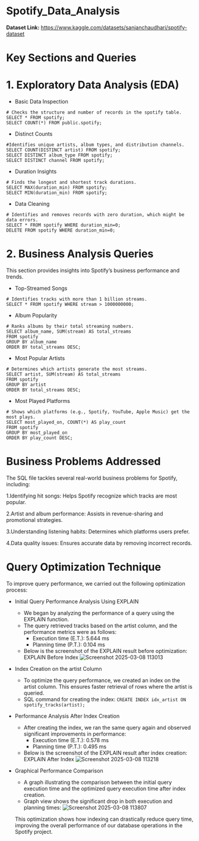 # Spotify_Data_Analysis

**Dataset Link:** https://www.kaggle.com/datasets/sanjanchaudhari/spotify-dataset
# Key Sections and Queries

 # 1. Exploratory Data Analysis (EDA)
 * Basic Data Inspection

```
# Checks the structure and number of records in the spotify table.
SELECT * FROM spotify;
SELECT COUNT(*) FROM public.spotify;
```
  
* Distinct Counts
```
#Identifies unique artists, album types, and distribution channels.
SELECT COUNT(DISTINCT artist) FROM spotify;
SELECT DISTINCT album_type FROM spotify;
SELECT DISTINCT channel FROM spotify;
```
   
* Duration Insights
```
# Finds the longest and shortest track durations.
SELECT MAX(duration_min) FROM spotify;
SELECT MIN(duration_min) FROM spotify;
```
  

* Data Cleaning
```
# Identifies and removes records with zero duration, which might be data errors.
SELECT * FROM spotify WHERE duration_min=0;
DELETE FROM spotify WHERE duration_min=0;
```
  

# 2. Business Analysis Queries
  This section provides insights into Spotify’s business performance and trends.

* Top-Streamed Songs
```
# Identifies tracks with more than 1 billion streams.
SELECT * FROM spotify WHERE stream > 1000000000;
```
   

* Album Popularity
```
# Ranks albums by their total streaming numbers.
SELECT album_name, SUM(stream) AS total_streams
FROM spotify
GROUP BY album_name
ORDER BY total_streams DESC;
```

* Most Popular Artists
```
# Determines which artists generate the most streams.
SELECT artist, SUM(stream) AS total_streams
FROM spotify
GROUP BY artist
ORDER BY total_streams DESC;
```

* Most Played Platforms
```
# Shows which platforms (e.g., Spotify, YouTube, Apple Music) get the most plays.
SELECT most_played_on, COUNT(*) AS play_count
FROM spotify
GROUP BY most_played_on
ORDER BY play_count DESC;
```
  

# Business Problems Addressed
The SQL file tackles several real-world business problems for Spotify, including:

1.Identifying hit songs: Helps Spotify recognize which tracks are most popular.

2.Artist and album performance: Assists in revenue-sharing and promotional strategies.

3.Understanding listening habits: Determines which platforms users prefer.

4.Data quality issues: Ensures accurate data by removing incorrect records.

# Query Optimization Technique
  To improve query performance, we carried out the following optimization process:

* Initial Query Performance Analysis Using EXPLAIN

   * We began by analyzing the performance of a query using the EXPLAIN function.
   * The query retrieved tracks based on the artist column, and the performance metrics were as follows:
     * Execution time (E.T.): 5.644 ms
     * Planning time (P.T.): 0.104 ms
   * Below is the screenshot of the EXPLAIN result before optimization: EXPLAIN Before Index
   ![Screenshot 2025-03-08 113013](https://github.com/user-attachments/assets/cd14eaac-28b8-4929-aa86-db17d062bd60)


* Index Creation on the artist Column
  
   * To optimize the query performance, we created an index on the artist column. This ensures faster retrieval of rows          where the artist is queried.
   * SQL command for creating the index:
   ``` CREATE INDEX idx_artist ON spotify_tracks(artist); ```

* Performance Analysis After Index Creation

   * After creating the index, we ran the same query again and observed significant improvements in performance:
     * Execution time (E.T.): 0.578 ms
     * Planning time (P.T.): 0.495 ms
   * Below is the screenshot of the EXPLAIN result after index creation: EXPLAIN After Index
![Screenshot 2025-03-08 113218](https://github.com/user-attachments/assets/2d893e1e-8f9b-4674-a5a0-4d687bac53cd)


* Graphical Performance Comparison

   * A graph illustrating the comparison between the initial query execution time and the optimized query execution time         after index creation.
   * Graph view shows the significant drop in both execution and planning times:
     ![Screenshot 2025-03-08 113807](https://github.com/user-attachments/assets/e29307f6-e434-44a5-b41e-8b1fd32e35ca)

    This optimization shows how indexing can drastically reduce query time, improving the overall performance of our            database operations in the Spotify project.


  
